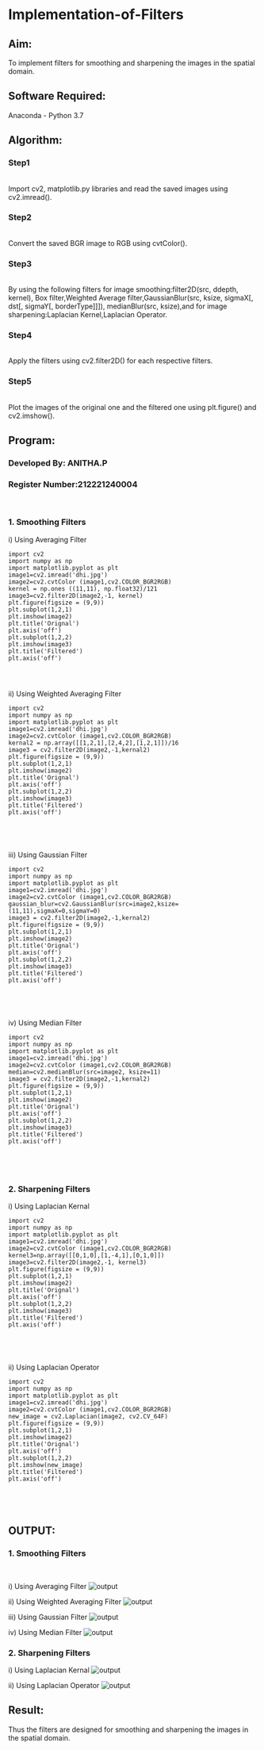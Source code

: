# Implementation-of-Filters
## Aim:
To implement filters for smoothing and sharpening the images in the spatial domain.

## Software Required:
Anaconda - Python 3.7

## Algorithm:
### Step1
</br>
Import cv2, matplotlib.py libraries and read the saved images using cv2.imread().
</br> 

### Step2
</br>
Convert the saved BGR image to RGB using cvtColor().
</br> 

### Step3
</br>
By using the following filters for image smoothing:filter2D(src, ddepth, kernel), Box filter,Weighted Average filter,GaussianBlur(src, ksize, sigmaX[, dst[, sigmaY[, borderType]]]), medianBlur(src, ksize),and for image sharpening:Laplacian Kernel,Laplacian Operator.
</br> 

### Step4
</br>
Apply the filters using cv2.filter2D() for each respective filters.
</br> 

### Step5
</br>
Plot the images of the original one and the filtered one using plt.figure() and cv2.imshow().
</br> 

## Program:
### Developed By: ANITHA.P
### Register Number:212221240004
</br>

### 1. Smoothing Filters

i) Using Averaging Filter
```
import cv2
import numpy as np
import matplotlib.pyplot as plt
image1=cv2.imread('dhi.jpg')
image2=cv2.cvtColor (image1,cv2.COLOR_BGR2RGB) 
kernel = np.ones ((11,11), np.float32)/121
image3=cv2.filter2D(image2,-1, kernel)
plt.figure(figsize = (9,9))
plt.subplot(1,2,1) 
plt.imshow(image2)
plt.title('Orignal') 
plt.axis('off')
plt.subplot(1,2,2)
plt.imshow(image3)
plt.title('Filtered')
plt.axis('off')




```
ii) Using Weighted Averaging Filter
```
import cv2
import numpy as np
import matplotlib.pyplot as plt
image1=cv2.imread('dhi.jpg')
image2=cv2.cvtColor (image1,cv2.COLOR_BGR2RGB) 
kernal2 = np.array([[1,2,1],[2,4,2],[1,2,1]])/16 
image3 = cv2.filter2D(image2,-1,kernal2)
plt.figure(figsize = (9,9))
plt.subplot(1,2,1) 
plt.imshow(image2)
plt.title('Orignal') 
plt.axis('off')
plt.subplot(1,2,2)
plt.imshow(image3)
plt.title('Filtered')
plt.axis('off')





```
iii) Using Gaussian Filter
```
import cv2
import numpy as np
import matplotlib.pyplot as plt
image1=cv2.imread('dhi.jpg')
image2=cv2.cvtColor (image1,cv2.COLOR_BGR2RGB) 
gaussian_blur=cv2.GaussianBlur(src=image2,ksize=(11,11),sigmaX=0,sigmaY=0)
image3 = cv2.filter2D(image2,-1,kernal2)
plt.figure(figsize = (9,9))
plt.subplot(1,2,1) 
plt.imshow(image2)
plt.title('Orignal') 
plt.axis('off')
plt.subplot(1,2,2)
plt.imshow(image3)
plt.title('Filtered')
plt.axis('off')





```

iv) Using Median Filter
```
import cv2
import numpy as np
import matplotlib.pyplot as plt
image1=cv2.imread('dhi.jpg')
image2=cv2.cvtColor (image1,cv2.COLOR_BGR2RGB) 
median=cv2.medianBlur(src=image2, ksize=11)
image3 = cv2.filter2D(image2,-1,kernal2)
plt.figure(figsize = (9,9))
plt.subplot(1,2,1) 
plt.imshow(image2)
plt.title('Orignal') 
plt.axis('off')
plt.subplot(1,2,2)
plt.imshow(image3)
plt.title('Filtered')
plt.axis('off')





```

### 2. Sharpening Filters
i) Using Laplacian Kernal
```
import cv2
import numpy as np
import matplotlib.pyplot as plt
image1=cv2.imread('dhi.jpg')
image2=cv2.cvtColor (image1,cv2.COLOR_BGR2RGB) 
kernel3=np.array([[0,1,0],[1,-4,1],[0,1,0]])
image3=cv2.filter2D(image2,-1, kernel3)
plt.figure(figsize = (9,9))
plt.subplot(1,2,1) 
plt.imshow(image2)
plt.title('Orignal') 
plt.axis('off')
plt.subplot(1,2,2)
plt.imshow(image3)
plt.title('Filtered')
plt.axis('off')





```
ii) Using Laplacian Operator
```
import cv2
import numpy as np
import matplotlib.pyplot as plt
image1=cv2.imread('dhi.jpg')
image2=cv2.cvtColor (image1,cv2.COLOR_BGR2RGB) 
new_image = cv2.Laplacian(image2, cv2.CV_64F)
plt.figure(figsize = (9,9))
plt.subplot(1,2,1) 
plt.imshow(image2)
plt.title('Orignal') 
plt.axis('off')
plt.subplot(1,2,2)
plt.imshow(new_image)
plt.title('Filtered')
plt.axis('off')





```

## OUTPUT:
### 1. Smoothing Filters
</br>

i) Using Averaging Filter
![output](./out1.png)


ii) Using Weighted Averaging Filter
![output](./out2.png)


iii) Using Gaussian Filter
![output](./out3.png)


iv) Using Median Filter
![output](./out4.png)


### 2. Sharpening Filters


i) Using Laplacian Kernal
![output](./out%205.png)


ii) Using Laplacian Operator
![output](./out%207.png)


## Result:
Thus the filters are designed for smoothing and sharpening the images in the spatial domain.

